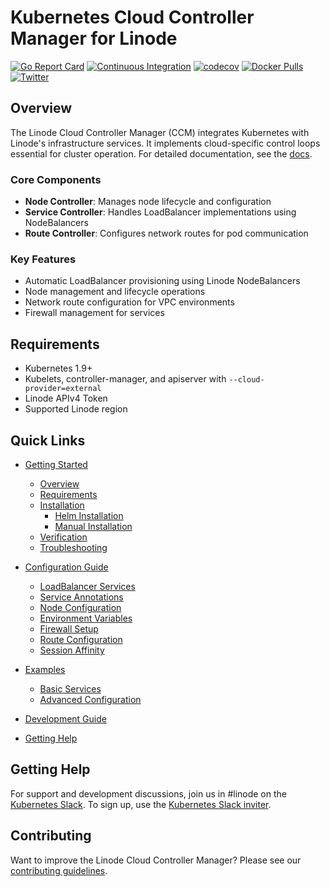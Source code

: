 # Kubernetes Cloud Controller Manager for Linode

[![Go Report Card](https://goreportcard.com/badge/github.com/linode/linode-cloud-controller-manager)](https://goreportcard.com/report/github.com/linode/linode-cloud-controller-manager)
[![Continuous Integration](https://github.com/linode/linode-cloud-controller-manager/actions/workflows/ci.yml/badge.svg)](https://github.com/linode/linode-cloud-controller-manager/actions/workflows/ci.yml)
[![codecov](https://codecov.io/gh/linode/linode-cloud-controller-manager/graph/badge.svg?token=GSRnqHUmCk)](https://codecov.io/gh/linode/linode-cloud-controller-manager)
[![Docker Pulls](https://img.shields.io/docker/pulls/linode/linode-cloud-controller-manager.svg)](https://hub.docker.com/r/linode/linode-cloud-controller-manager/)
[![Twitter](https://img.shields.io/twitter/follow/linode.svg?style=social&logo=twitter&label=Follow)](https://twitter.com/intent/follow?screen_name=linode)

## Overview

The Linode Cloud Controller Manager (CCM) integrates Kubernetes with Linode's infrastructure services. It implements cloud-specific control loops essential for cluster operation. For detailed documentation, see the [docs](docs/src/introduction.md).

### Core Components

- **Node Controller**: Manages node lifecycle and configuration
- **Service Controller**: Handles LoadBalancer implementations using NodeBalancers
- **Route Controller**: Configures network routes for pod communication

### Key Features

- Automatic LoadBalancer provisioning using Linode NodeBalancers
- Node management and lifecycle operations
- Network route configuration for VPC environments
- Firewall management for services

## Requirements

- Kubernetes 1.9+
- Kubelets, controller-manager, and apiserver with `--cloud-provider=external`
- Linode APIv4 Token
- Supported Linode region

## Quick Links

- [Getting Started](docs/src/getting-started/README.md)
  - [Overview](docs/src/getting-started/overview.md)
  - [Requirements](docs/src/getting-started/requirements.md)
  - [Installation](docs/src/getting-started/installation.md)
    - [Helm Installation](docs/src/getting-started/helm-installation.md)
    - [Manual Installation](docs/src/getting-started/manual-installation.md)
  - [Verification](docs/src/getting-started/verification.md)
  - [Troubleshooting](docs/src/getting-started/troubleshooting.md)

- [Configuration Guide](docs/src/configuration/README.md)
  - [LoadBalancer Services](docs/src/configuration/loadbalancer.md)
  - [Service Annotations](docs/src/configuration/annotations.md)
  - [Node Configuration](docs/src/configuration/nodes.md)
  - [Environment Variables](docs/src/configuration/environment.md)
  - [Firewall Setup](docs/src/configuration/firewall.md)
  - [Route Configuration](docs/src/configuration/routes.md)
  - [Session Affinity](docs/src/configuration/session-affinity.md)

- [Examples](docs/src/examples/README.md)
  - [Basic Services](docs/src/examples/basic.md)
  - [Advanced Configuration](docs/src/examples/advanced.md)

- [Development Guide](docs/src/development/README.md)

- [Getting Help](docs/src/help.md)

## Getting Help

For support and development discussions, join us in #linode on the [Kubernetes Slack](https://kubernetes.slack.com/messages/CD4B15LUR/details/). To sign up, use the [Kubernetes Slack inviter](http://slack.kubernetes.io/).

## Contributing

Want to improve the Linode Cloud Controller Manager? Please see our [contributing guidelines](.github/CONTRIBUTING.md).
